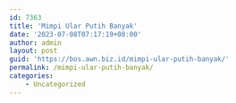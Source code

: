 ```yaml
---
id: 7363
title: 'Mimpi Ular Putih Banyak'
date: '2023-07-08T07:17:19+00:00'
author: admin
layout: post
guid: 'https://bos.awn.biz.id/mimpi-ular-putih-banyak/'
permalink: /mimpi-ular-putih-banyak/
categories:
    - Uncategorized
---
```


